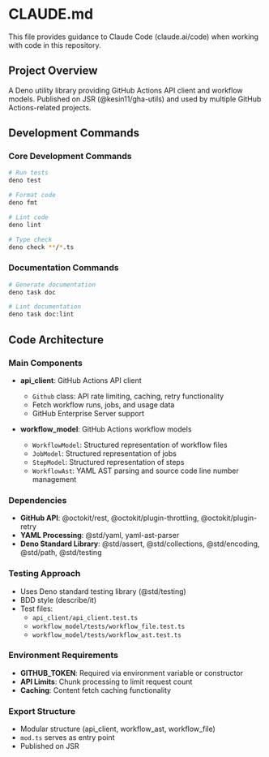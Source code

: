 # CLAUDE.md

This file provides guidance to Claude Code (claude.ai/code) when working with code in this repository.

## Project Overview

A Deno utility library providing GitHub Actions API client and workflow models. Published on JSR (@kesin11/gha-utils) and used by multiple GitHub Actions-related projects.

## Development Commands

### Core Development Commands
```bash
# Run tests
deno test

# Format code
deno fmt

# Lint code
deno lint

# Type check
deno check **/*.ts
```

### Documentation Commands
```bash
# Generate documentation
deno task doc

# Lint documentation
deno task doc:lint
```

## Code Architecture

### Main Components
- **api_client**: GitHub Actions API client
  - `Github` class: API rate limiting, caching, retry functionality
  - Fetch workflow runs, jobs, and usage data
  - GitHub Enterprise Server support

- **workflow_model**: GitHub Actions workflow models
  - `WorkflowModel`: Structured representation of workflow files
  - `JobModel`: Structured representation of jobs
  - `StepModel`: Structured representation of steps
  - `WorkflowAst`: YAML AST parsing and source code line number management

### Dependencies
- **GitHub API**: @octokit/rest, @octokit/plugin-throttling, @octokit/plugin-retry
- **YAML Processing**: @std/yaml, yaml-ast-parser
- **Deno Standard Library**: @std/assert, @std/collections, @std/encoding, @std/path, @std/testing

### Testing Approach
- Uses Deno standard testing library (@std/testing)
- BDD style (describe/it)
- Test files:
  - `api_client/api_client.test.ts`
  - `workflow_model/tests/workflow_file.test.ts`
  - `workflow_model/tests/workflow_ast.test.ts`

### Environment Requirements
- **GITHUB_TOKEN**: Required via environment variable or constructor
- **API Limits**: Chunk processing to limit request count
- **Caching**: Content fetch caching functionality

### Export Structure
- Modular structure (api_client, workflow_ast, workflow_file)
- `mod.ts` serves as entry point
- Published on JSR

